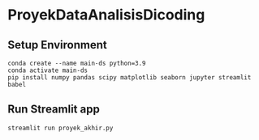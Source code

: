 # ProyekDataAnalisisDicoding
## Setup Environment
```
conda create --name main-ds python=3.9
conda activate main-ds
pip install numpy pandas scipy matplotlib seaborn jupyter streamlit babel
```

## Run Streamlit app
```
streamlit run proyek_akhir.py
```
